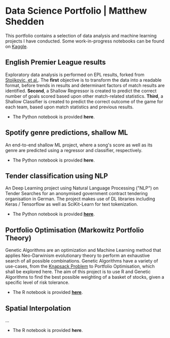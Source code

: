 # Data Science Portfolio | Matthew Shedden
This portfolio contains a selection of data analysis and machine learning projects I have conducted. Some work-in-progress notebooks can be found on [Kaggle](https://www.kaggle.com/mattshedden).
## English Premier League results
Exploratory data analysis is performed on EPL results, forked from [Stoijkovic, et al.](https://github.com/datasets/football-datasets). The **first** objective is to transform the data into a readable format, before trends in results and determinant factors of match results are identified. **Second**, a Shallow Regressor is created to predict the correct number of goals scored based upon other match-related statistics. **Third**, a Shallow Classifier is created to predict the correct outcome of the game for each team, based upon match statistics and previous results.
- The Python notebook is provided **here**.
## Spotify genre predictions, shallow ML
An end-to-end shallow ML project, where a song's score as well as its genre are predicted using a regressor and classifier, respectively.
- The Python notebook is provided **here**.
## Tender classification using NLP
An Deep Learning project using Natural Language Processing ("NLP") on Tender Searches for an anonymised government contract tendering organisation in German. The project makes use of DL libraries including Keras / Tensorflow as well as SciKit-Learn for text tokenization.
- The Python notebook is provided [**here**](https://github.com/mshedededen/Portfolio/blob/main/Notebooks/Tender%20classification%20notebook%2C%20NLP.ipynb).
## Portfolio Optimisation (Markowitz Portfolio Theory)
Genetic Algorithms are an optimization and Machine Learning method that applies Neo-Darwinism evolutionary theory to perform an exhaustive search of all possible combinations. Genetic Algorithms have a variety of use-cases, from the [Knapsack Problem](https://en.wikipedia.org/wiki/Knapsack_problem) to Portfolio Optimisation, which shall be explored here. The aim of this project is to use R and Genetic Algorithms to find the best possible weighting of a basket of stocks, given a specific level of risk tolerance.
- The R notebook is provided [**here**](https://github.com/mshedededen/Portfolio/blob/main/Notebooks/Portfolio%20Optimization%20(Markowitz)%20using%20Genetic%20Algorithms%20in%20R.ipynb).
## Spatial Interpolation
...
- The R notebook is provided **here**.
